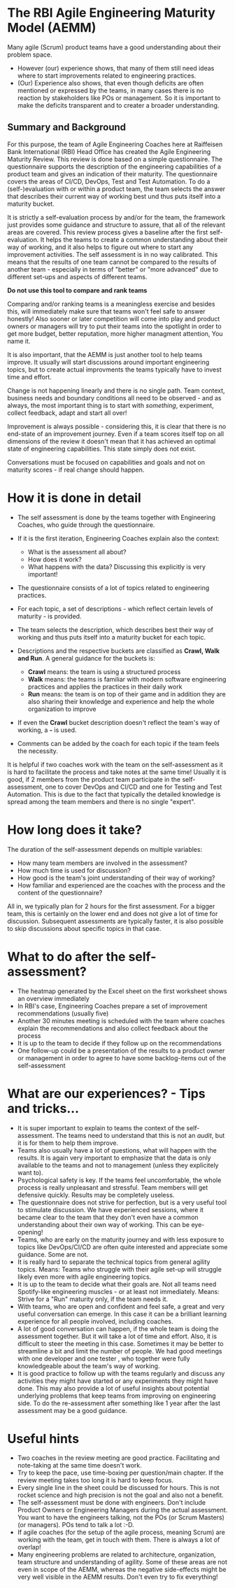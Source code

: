 # The RBI Agile Engineering Maturity Model (AEMM)
Many agile (Scrum) product teams have a good understanding about their problem space. 
- However (our) experience shows, that many of them still need ideas where to start improvements related to engineering practices. 
- (Our) Experience also shows, that even though deficits are often mentioned or expressed by the teams, in many cases there is no reaction by stakeholders like POs or management. So it is important to make the deficits transparent and to creater a broader understanding.

## Summary and Background
For this purpose, the team of Agile Engineering Coaches here at Raiffeisen Bank International (RBI) Head Office has created the Agile Engineering Maturity Review.
This review is done based on a simple questionnaire. The questionnaire supports the description of the engineering capabilities of a product team and gives an indication of their maturity. The questionnaire covers the areas of CI/CD, DevOps, Test and Test Automation. 
To do a (self-)evaluation with or within a product team, the team selects the answer that describes their current way of working best und thus puts itself into a maturity bucket.
  
It is strictly a self-evaluation process by and/or for the team, the framework just provides some guidance and structure to assure, that all of the relevant areas are covered.
This review process gives a baseline after the first self-evaluation. It helps the teams to create a common understanding about their way of working, and it also helps to figure out where to start any improvement activities.
The self assessment is in no way calibrated. This means that the results of one team cannot be compared to the results of another team - especially in terms of "better" or "more advanced" due to different set-ups and aspects of different teams. 

**Do not use this tool to compare and rank teams** 

Comparing and/or ranking teams is a meaningless exercise and besides this, will immediately make sure that teams won't feel safe to answer honestly! Also sooner or later competition will come into play and product owners or managers will try to put their teams into the spotlight in order to get more budget, better reputation, more higher managment attention, You name it.
 
 It is also important, that the AEMM is just another tool to help teams improve. It usually will start discussions around important engineering topics, but to create actual improvments the teams typically have to invest time and effort.

Change is not happening linearly and there is no single path. 
Team context, business needs and boundary conditions all need to be observed - and as always, the most important thing is to start with *something*, experiment, collect feedback, adapt and start all over!

Improvement is always possible - considering this, it is clear that there is no end-state of an improvement journey. Even if a team scores itself top on all dimensions of the review it doesn't mean that it has achieved an optimal state of engineering capabilities. This state simply does not exist.

Conversations must be focused on capabilities and goals and not on maturity scores - if real change should happen.

# How it is done in detail
- The self assessment is done by the teams together with Engineering Coaches, who guide through the questionnaire. 
- If it is the first iteration, Engineering Coaches explain also the context:
  - What is the assessment all about?
  - How does it work?
  - What happens with the data? Discussing this explicitly is very important!

- The questionnaire consists of a lot of topics related to engineering practices.
- For each topic, a set of descriptions - which reflect certain levels of maturity - is provided. 
- The team selects the description, which describes best their way of working and thus puts itself into a maturity bucket for each topic. 
- Descriptions and the respective buckets are classified as **Crawl, Walk and Run**. A general guidance for the buckets is:
  - **Crawl** means: the team is using a structured process 
  - **Walk** means: the teams is familiar with modern software engineering practices and applies the practices in their daily work
  - **Run** means: the team is on top of their game and in addition they are also sharing their knowledge and experience and help the whole organization to improve
- If even the **Crawl** bucket description doesn't reflect the team's way of working, a **-** is used.
- Comments can be added by the coach for each topic if the team feels the necessity.

It is helpful if two coaches work with the team on the self-assessment as it is hard to facilitate the process and take notes at the same time! 
Usually it is good, if 2 members from the product team participate in the self-assessment, one to cover DevOps and CI/CD and one for Testing and Test Automation. This is due to the fact that typically the detailed knowledge is spread among the team members and there is no single "expert".

# How long does it take?
The duration of the self-assessment depends on multiple variables:
- How many team members are involved in the assessment?
- How much time is used for discussion?
- How good is the team's joint understanding of their way of working?
- How familiar and experienced are the coaches with the process and the content of the questionnaire?

All in, we typically plan for 2 hours for the first assessment. 
For a bigger team, this is certainly on the lower end and does not give a lot of time for discussion. 
Subsequent assessments are typically faster, it is also possible to skip discussions about specific topics in that case.

# What to do after the self-assessment?
- The heatmap generated by the Excel sheet on the first worksheet shows an overview immediately
- In RBI's case, Engineering Coaches prepare a set of improvement recommendations (usually five) 
- Another 30 minutes meeting is scheduled with the team where coaches explain the recommendations and also collect feedback about the process
- It is up to the team to decide if they follow up on the recommendations
- One follow-up could be a presentation of the results to a product owner or management in order to agree to have some backlog-items out of the self-assessment


# What are our experiences? - Tips and tricks...
- It is super important to explain to teams the context of the self-assessment. The teams need to understand that this is not an *audit*, but it is for them to help them improve.
- Teams also usually have a lot of questions, what will happen with the results. It is again very important to emphasize that the data is only available to the teams and not to management (unless they explicitely want to). 
- Psychological safety is key. If the teams feel uncomfortable, the whole process is really unpleasant and stressful. Team members will get defensive quickly. Results may be completely useless.
- The questionnaire does not strive for perfection, but is a very useful tool to stimulate discussion. We have experienced sessions, where it became clear to the team that they don't even have a common understanding about their own way of working. This can be eye-opening!
- Teams, who are early on the maturity journey and with less exposure to topics like DevOps/CI/CD are often quite interested and appreciate some guidance. Some are not.
- It is really hard to separate the technical topics from general agility topics. Means: Teams who struggle with their agile set-up will struggle likely even more with agile engineering topics. 
- It is up to the team to decide what their goals are. Not all teams need Spotify-like engineering muscles - or at least not immediately. Means: Strive for a "Run" maturity only, if the team needs it.
- With teams, who are open and confident and feel safe, a great and very useful conversation can emerge. In this case it can be a brilliant learning experience for all people involved, including coaches.
- A lot of good conversation can happen, if the whole team is doing the assessment together. But it will take a lot of time and effort. Also, it is difficult to steer the meeting in this case. Sometimes it may be better to streamline a bit and limit the number of people. We had good meetings with one developer and one tester , who together were fully knowledgeable about the team's way of working.
- It is good practice to follow up with the teams regularly and discuss any activities they might have started or any experiments they might have done. This may also provide a lot of useful insights about potential underlying problems that keep teams from improving on engineering side. To do the re-assessment after something like 1 year after the last assessment may be a good guidance.


# Useful hints
- Two coaches in the review meeting are good practice. Facilitating and note-taking at the same time doesn't work.
- Try to keep the pace, use time-boxing per question/main chapter. If the review meeting takes too long it is hard to keep focus.
- Every single line in the sheet could be discussed for hours. This is not rocket science and high precision is not the goal and also not a benefit.
- The self-assessment must be done with engineers. Don't include Product Owners or Engineering Managers during the actual assessment. You want to have the engineers talking, not the POs (or Scrum Masters) (or managers). POs tend to talk a lot :-D.
- If agile coaches (for the setup of the agile process, meaning Scrum) are working with the team, get in touch with them. There is always a lot of overlap!
- Many engineering problems are related to architecture, organization, team structure and understanding of agility. Some of these areas are not even in scope of the AEMM, whereas the negative side-effects might be very well visible in the AEMM results. Don't even try to fix everything!  
